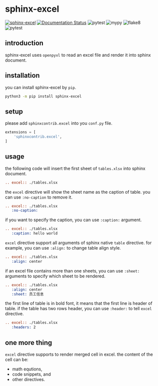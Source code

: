 # sphinx-excel

[![sphinx-excel](https://img.shields.io/badge/pypi-sphinx--excel-brightgreen)](https://pypi.org/project/sphinx-excel/)
[![Documentation Status](https://readthedocs.org/projects/sphinx-excel/badge/?version=latest)](https://sphinx-excel.readthedocs.io/en/latest/?badge=latest)
![pytest](https://github.com/zqmillet/sphinx-excel/actions/workflows/pytest.yml/badge.svg)
![mypy](https://github.com/zqmillet/sphinx-excel/actions/workflows/mypy.yml/badge.svg)
![flake8](https://github.com/zqmillet/sphinx-excel/actions/workflows/flake8.yml/badge.svg)
![pytest](https://github.com/zqmillet/sphinx-excel/actions/workflows/pytest.yml/badge.svg)

## introduction

sphinx-excel uses `openpyxl` to read an excel file and render it into sphinx document.

## installation

you can install sphinx-excel by `pip`.

``` bash
python3 -m pip install sphinx-excel
```

## setup

please add `sphinxcontrib.excel` into you `conf.py` file.

``` python
extensions = [
    'sphinxcontrib.excel',
]
```

## usage

the following code will insert the first sheet of `tables.xlsx` into sphinx document.

``` rst
.. excel:: ./tables.xlsx
```

the `excel` directive will show the sheet name as the caption of table. you can use `:no-caption` to remove it.

``` rst
.. excel:: ./tables.xlsx
   :no-caption:
```

if you want to specify the caption, you can use `:caption:` argument.

``` rst
.. excel:: ./tables.xlsx
   :caption: hello world
```

`excel` directive support all arguments of sphinx native `table` directive. for example, you can use `:align:` to change table align style.

``` rst
.. excel:: ./tables.xlsx
   :align: center
```

if an excel file contains more than one sheets, you can use `:sheet:` arguments to specify which sheet to be rendered.

``` rst
.. excel:: ./tables.xlsx
   :align: center
   :sheet: 员工信息
```

the first line of table is in bold font, it means that the first line is header of table. if the table has two rows header, you can use `:header:` to tell `excel` directive.

``` rst
.. excel:: ./tables.xlsx
   :headers: 2
```

## one more thing

`excel` directive supports to render merged cell in excel. the content of the cell can be:

- math equtions,
- code snippets, and
- other directives.
